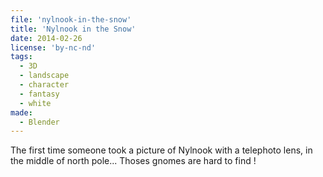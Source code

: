 ```yaml
---
file: 'nylnook-in-the-snow'
title: 'Nylnook in the Snow'
date: 2014-02-26
license: 'by-nc-nd'
tags:
  - 3D
  - landscape
  - character
  - fantasy
  - white
made:
  - Blender
---
```


The first time someone took a picture of Nylnook with a telephoto lens, in the middle of north pole... Thoses gnomes are hard to find !
